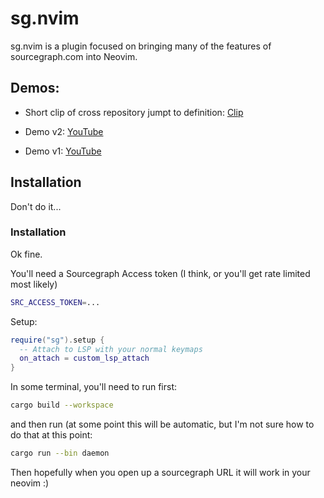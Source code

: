 # sg.nvim

sg.nvim is a plugin focused on bringing many of the features of sourcegraph.com into Neovim.

## Demos:

- Short clip of cross repository jumpt to definition: [Clip](https://clips.twitch.tv/AmazonianSullenSwordBloodTrail-l8H5WKEd8sNpEdIT)

- Demo v2: [YouTube](https://www.youtube.com/watch?v=RCyBnAx-4Q4)
- Demo v1: [YouTube](https://youtu.be/iCdsD6MiLQs)

## Installation

Don't do it...

### Installation

Ok fine.


You'll need a Sourcegraph Access token (I think, or you'll get rate limited most likely)

```bash
SRC_ACCESS_TOKEN=...
```

Setup:

```lua
require("sg").setup {
  -- Attach to LSP with your normal keymaps
  on_attach = custom_lsp_attach
}
```

In some terminal, you'll need to run first:

```bash
cargo build --workspace
```

and then run (at some point this will be automatic, but I'm not sure how to do that at this point:

```bash
cargo run --bin daemon
```

Then hopefully when you open up a sourcegraph URL it will work in your neovim :)
